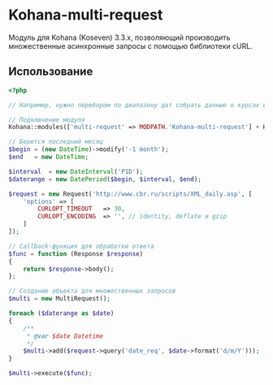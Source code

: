 # Kohana-multi-request
Модуль для Kohana (Koseven) 3.3.x, позволяющий производить множественные асинхронные запросы с помощью библиотеки cURL.
## Использование
```php
<?php

// Например, нужно перебором по диапазону дат собрать данные о курсах валют

// Подключение модуля
Kohana::modules(['multi-request' => MODPATH.'Kohana-multi-request'] + Kohana::modules());

// Берется последний месяц
$begin = (new DateTime)->modify('-1 month');
$end   = new DateTime;

$interval  = new DateInterval('P1D');
$daterange = new DatePeriod($begin, $interval, $end);

$request = new Request('http://www.cbr.ru/scripts/XML_daily.asp', [
	'options' => [
		CURLOPT_TIMEOUT   => 30,
		CURLOPT_ENCODING  => '', // identity, deflate и gzip
	]
]);

// Callback-функция для обработки ответа
$func = function (Response $response)
{
	return $response->body();
};

// Создание объекта для множественных запросов
$multi = new MultiRequest();

foreach ($daterange as $date)
{
	/**
	 * @var $date Datetime
	 */
	$multi->add($request->query('date_req', $date->format('d/m/Y')));
}

$multi->execute($func);
```
